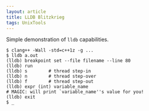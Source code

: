 ```yaml
---
layout: article
title: LLDB Blitzkrieg
tags: UnixTools
---
```


Simple demonstration of `lldb` capabilities.

<!-- more -->

```
$ clang++ -Wall -std=c++1z -g ...
$ lldb a.out
(lldb) breakpoint set --file filename --line 80
(lldb) run
(lldb) s        # thread step-in
(lldb) n        # thread step-over
(lldb) f        # thread step-out
(lldb) expr (int) variable_name
# MAGIC: will print `variable_name''s value for you!
(lldb) exit
$ _
```

